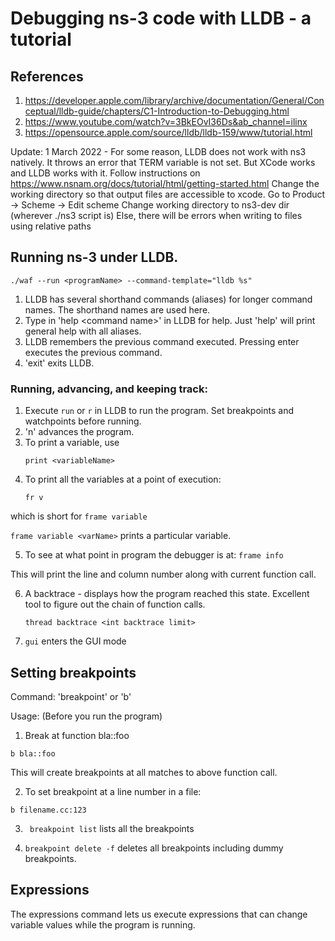 # Debugging ns-3 code with LLDB - a tutorial

## References

1. https://developer.apple.com/library/archive/documentation/General/Conceptual/lldb-guide/chapters/C1-Introduction-to-Debugging.html
2. https://www.youtube.com/watch?v=3BkEOvI36Ds&ab_channel=ilinx
3. https://opensource.apple.com/source/lldb/lldb-159/www/tutorial.html

Update: 1 March 2022 - For some reason, LLDB does not work with ns3 natively. It throws an error that TERM variable is not set.
    But XCode works and LLDB works with it. Follow instructions on https://www.nsnam.org/docs/tutorial/html/getting-started.html
    Change the working directory so that output files are accessible to xcode. Go to Product -> Scheme -> Edit scheme
        Change working directory to ns3-dev dir (wherever ./ns3 script is)
        Else, there will be errors when writing to files using relative paths
## Running ns-3 under LLDB.

```
./waf --run <programName> --command-template="lldb %s"
```

1. LLDB has several shorthand commands (aliases) for longer command names. The shorthand names are used here. 
2. Type in 'help \<command name\>' in LLDB for help. Just 'help' will print general help with all aliases.
3. LLDB remembers the previous command executed. Pressing enter executes the previous command.
4. 'exit' exits LLDB.

### Running, advancing, and keeping track:

1. Execute ```run``` or ```r``` in LLDB to run the program. Set breakpoints and watchpoints before running.
2. 'n' advances the program.
3. To print a variable, use
    ```
    print <variableName>
    ```
4. To print all the variables at a point of execution:
    ```
    fr v
    ```
which is short for ``` frame variable ```


```frame variable <varName>``` prints a particular variable.

5. To see at what point in program the debugger is at:
    ```frame info```

This will print the line and column number along with current function call.

6. A backtrace - displays how the program reached this state. Excellent tool to figure out the chain of function calls.

    ```thread backtrace <int backtrace limit>```

7. ```gui``` enters the GUI mode

## Setting breakpoints

Command: 'breakpoint' or 'b'

Usage: (Before you run the program) 

1. Break at function bla::foo
```
b bla::foo
```

This will create breakpoints at all matches to above function call.

2. To set breakpoint at a line number in a file:
```
b filename.cc:123
```

3. ``` breakpoint list``` lists all the breakpoints

4. ```breakpoint delete -f```  deletes all breakpoints including dummy breakpoints.

## Expressions

The expressions command lets us execute expressions that can change variable values while the program is running.